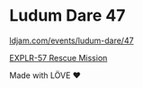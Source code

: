 # Ludum Dare 47

[ldjam.com/events/ludum-dare/47](https://ldjam.com/events/ludum-dare/47/)

[EXPLR-57 Rescue Mission](https://ldjam.com/events/ludum-dare/47/explr-57-rescue-mission)

Made with LÖVE ❤️
